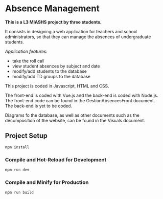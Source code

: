 # Absence Management
**This is a L3 MIASHS project by three students.**

It consists in designing a web application for teachers and school administrators, so that they can manage the absences of undergraduate students.

_Application features:_
- take the roll call
- view student absences by subject and date
- modify/add students to the database
- modify/add TD groups to the database

This project is coded in Javascript, HTML and CSS.

The front-end is coded with Vue.js and the back-end is coded with Node.js.
The front-end code can be found in the GestionAbsencesFront document.
The back-end is yet to be coded.

Diagrams fo the database, as well as other documents such as the decomposition of the website, can be found in the Visuals document.

## Project Setup

```sh
npm install
```

### Compile and Hot-Reload for Development

```sh
npm run dev
```

### Compile and Minify for Production

```sh
npm run build
```
